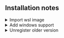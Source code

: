 ## Installation notes

<details>
<summary>Import wsl image</summary>

### Import wsl image
- ``` mkdir $env:LOCALAPPDATA\Packages\wsl.docker.service\ ```
- ``` wsl --set-default-version 2 ```
- ``` wsl --import wsl-docker-service $env:LOCALAPPDATA\Packages\wsl.docker.service\ .\wsl-docker-service.tar ```
- ``` wsl --shutdown ```

</details>

<details>
<summary>Add windows support</summary>

### Add windows support
- copy ```docker.exe``` and ```docker-compose.exe``` to ```C:\Windows\System32\```

</details>

<details>
<summary>Unregister older version</summary>

### Unregister older version
- ``` wsl --unregister wsl-docker-service ```

</details>